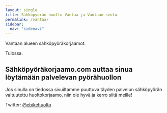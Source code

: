 ```yaml
---
layout: single
title: Sähköpyörän huolto Vantaa ja Vantaan seutu
permalink: /vantaa/
sidebar:
  nav: "sidenavi"
---
```


Vantaan alueen sähköpyöräkorjaamot.

Tulossa.


## Sähköpyöräkorjaamo.com auttaa sinua löytämään palvelevan pyörähuollon

Jos sinulla on tiedossa sivuiltamme puuttuva täyden palvelun sähköpyörän valtuutettu huoltokorjaamo, niin ole hyvä ja kerro siitä meille!

Twitter: [@ebikehuolto](https://twitter.com/ebikehuolto)

